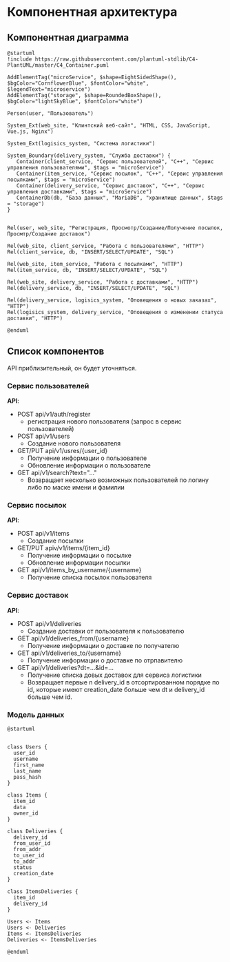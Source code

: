 # Компонентная архитектура
<!-- Состав и взаимосвязи компонентов системы между собой и внешними системами с указанием протоколов, ключевые технологии, используемые для реализации компонентов.
Диаграмма контейнеров C4 и текстовое описание. 
-->
## Компонентная диаграмма

```plantuml
@startuml
!include https://raw.githubusercontent.com/plantuml-stdlib/C4-PlantUML/master/C4_Container.puml

AddElementTag("microService", $shape=EightSidedShape(), $bgColor="CornflowerBlue", $fontColor="white", $legendText="microservice")
AddElementTag("storage", $shape=RoundedBoxShape(), $bgColor="lightSkyBlue", $fontColor="white")

Person(user, "Пользователь")

System_Ext(web_site, "Клинтский веб-сайт", "HTML, CSS, JavaScript, Vue.js, Nginx")

System_Ext(logisics_system, "Система логистики")

System_Boundary(delivery_system, "Служба доставки") {
   Container(client_service, "Сервис пользователей", "C++", "Сервис управления пользователями", $tags = "microService")    
   Container(item_service, "Сервис посылок", "C++", "Сервис управления посылками", $tags = "microService") 
   Container(delivery_service, "Сервис доставок", "C++", "Сервис управления доставками", $tags = "microService")
   ContainerDb(db, "База данных", "MariaDB", "хранилище данных", $tags = "storage")
}


Rel(user, web_site, "Регистрация, Просмотр/Создание/Получение посылок, Просмтр/Создание доставок")

Rel(web_site, client_service, "Работа с пользователями", "HTTP")
Rel(client_service, db, "INSERT/SELECT/UPDATE", "SQL")

Rel(web_site, item_service, "Работа с посылками", "HTTP")
Rel(item_service, db, "INSERT/SELECT/UPDATE", "SQL")

Rel(web_site, delivery_service, "Работа с доставками", "HTTP")
Rel(delivery_service, db, "INSERT/SELECT/UPDATE", "SQL")

Rel(delivery_service, logisics_system, "Оповещения о новых заказах", "HTTP")
Rel(logisics_system, delivery_service, "Оповещения о изменении статуса доставки", "HTTP")

@enduml
```
## Список компонентов 

API приблизительный, он будет уточняться.

### Сервис пользователей
**API**:
- POST api/v1/auth/register
    - регистрация нового пользователя (запрос в сервис пользователей)
-	POST api/v1/users 
    - Создание нового пользователя
- GET/PUT api/v1/usres/{user_id}
    - Получение информации о пользователе
    - Обновление информации о пользователе
- GET api/v1/search?text="..." 
  - Возвращает несколько возможных пользователей по логину либо по маске имени и фамилии

### Сервис посылок
**API**:
- POST api/v1/items
  - Создание посылки
- GET/PUT apiv/v1/items/{item_id}
  - Получение информации о посылке
  - Обновление информации посылки
- GET api/v1/items_by_username/{username} 
  - Получение списка посылок пользователя

### Сервис доставок
**API**:
- POST api/v1/deliveries
  - Создание доставки от пользователя к пользователю
- GET api/v1/deliveries_from/{username}
  - Получение информации о доставке по получателю
- GET api/v1/deliveries_to/{username}
  - Получение информации о доставке по отрпавителю
- GET api/v1/deliveries?dt=...&id=...
  - Получение списка довых доставок для сервиса логистики
  - Возвращает первые n delivery_id в отсортированном порядке по id, которые имеют creation_date больше чем dt и delivery_id больше чем id.

### Модель данных
```puml
@startuml


class Users {
  user_id
  username
  first_name
  last_name
  pass_hash
}

class Items {
  item_id
  data
  owner_id
}

class Deliveries {
  delivery_id
  from_user_id
  from_addr
  to_user_id
  to_addr
  status
  creation_date
}

class ItemsDeliveries {
  item_id
  delivery_id
}

Users <- Items
Users <- Deliveries
Items <- ItemsDeliveries
Deliveries <- ItemsDeliveries

@enduml
```